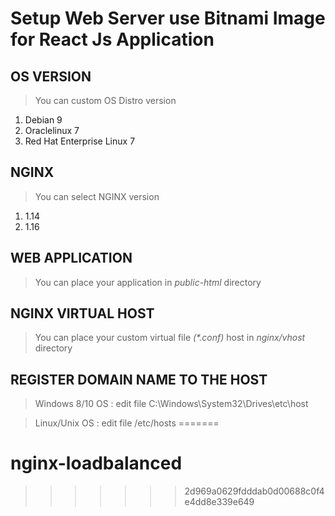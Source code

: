 
# Setup Web Server use Bitnami Image for React Js Application

## OS VERSION

> You can custom OS Distro version

1. Debian 9
2. Oraclelinux 7
3. Red Hat Enterprise Linux 7

## NGINX

> You can select NGINX version

1. 1.14
2. 1.16

## WEB APPLICATION

> You can place your application in *public-html* directory

## NGINX VIRTUAL HOST

> You can place your custom virtual file _(*.conf)_ host in *nginx/vhost* directory

## REGISTER DOMAIN NAME TO THE HOST

> Windows 8/10 OS : edit file C:\Windows\System32\Drives\etc\host

> Linux/Unix OS : edit file /etc/hosts
=======
# nginx-loadbalanced
>>>>>>> 2d969a0629fdddab0d00688c0f4e4dd8e339e649
